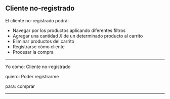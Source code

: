 ## Cliente no-registrado

El cliente no-registrado podrá:

+ Navegar por los productos aplicando diferentes filtros
+ Agregar una cantidad *X* de un determinado producto al carrito
+ Eliminar productos del carrito
+ Registrarse cómo cliente
+ Procesar la compra

---

Yo cómo: Cliente no-registrado

quiero: Poder registrarme

para: comprar

---
